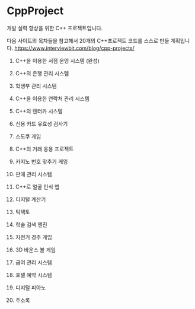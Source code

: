 # CppProject
개발 실력 향상을 위한 C++ 프로젝트입니다.

다음 사이트의 목차들을 참고해서 20개의 C++프로젝트 코드를 스스로 만들 계획입니다.
https://www.interviewbit.com/blog/cpp-projects/



1. C++을 이용한 서점 운영 시스템 (완성)

2. C++의 은행 관리 시스템

3. 학생부 관리 시스템

4. C++을 이용한 연락처 관리 시스템

5. C++의 렌터카 시스템

6. 신용 카드 유효성 검사기

7. 스도쿠 게임

8. C++의 거래 응용 프로젝트

9. 카지노 번호 맞추기 게임

10. 판매 관리 시스템

11. C++로 얼굴 인식 앱

12. 디지털 계산기

13. 틱택토

14. 학술 검색 엔진

15. 자전거 경주 게임

16. 3D 바운스 볼 게임

17. 급여 관리 시스템

18. 호텔 예약 시스템

19. 디지털 피아노

20. 주소록
